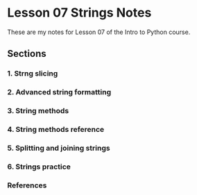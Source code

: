 # Lesson 07 Strings Notes

These are my notes for Lesson 07 of the Intro to Python course.

## Sections

### 1. Strng slicing

### 2. Advanced string formatting

### 3. String methods

### 4. String methods reference

### 5. Splitting and joining strings

### 6. Strings practice

### References
